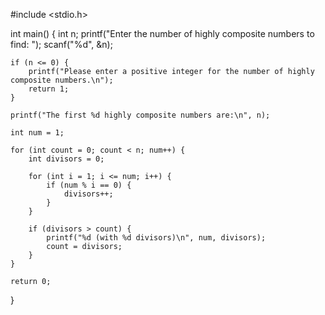 #include <stdio.h>

int main() {
    int n;
    printf("Enter the number of highly composite numbers to find: ");
    scanf("%d", &n);
    
    if (n <= 0) {
        printf("Please enter a positive integer for the number of highly composite numbers.\n");
        return 1;
    }
    
    printf("The first %d highly composite numbers are:\n", n);
    
    int num = 1;
    
    for (int count = 0; count < n; num++) {
        int divisors = 0;
        
        for (int i = 1; i <= num; i++) {
            if (num % i == 0) {
                divisors++;
            }
        }
        
        if (divisors > count) {
            printf("%d (with %d divisors)\n", num, divisors);
            count = divisors;
        }
    }
    
    return 0;
}
